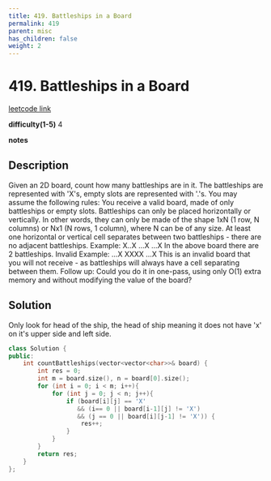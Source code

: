 ```yaml
---
title: 419. Battleships in a Board
permalink: 419
parent: misc
has_children: false
weight: 2
---
```

# 419. Battleships in a Board
[leetcode link](https://leetcode.com/problems/battleships-in-a-board/)

**difficulty(1-5)** 
4

**notes** 


## Description
Given an 2D board, count how many battleships are in it. The battleships are represented with 'X's, empty slots are represented with '.'s. You may assume the following rules:
You receive a valid board, made of only battleships or empty slots.
Battleships can only be placed horizontally or vertically. In other words, they can only be made of the shape 1xN (1 row, N columns) or Nx1 (N rows, 1 column), where N can be of any size.
At least one horizontal or vertical cell separates between two battleships - there are no adjacent battleships.
Example:
X..X
...X
...X
In the above board there are 2 battleships.
Invalid Example:
...X
XXXX
...X
This is an invalid board that you will not receive - as battleships will always have a cell separating between them.
Follow up:
Could you do it in one-pass, using only O(1) extra memory and without modifying the value of the board?

## Solution
Only look for head of the ship, the head of ship meaning it does not have 'x' on it's upper side and left side. 

```c++
class Solution {
public:
    int countBattleships(vector<vector<char>>& board) {
        int res = 0;
        int m = board.size(), n = board[0].size();
        for (int i = 0; i < m; i++){
            for (int j = 0; j < n; j++){
                if (board[i][j] == 'X'
                   && (i== 0 || board[i-1][j] != 'X')
                   && (j == 0 || board[i][j-1] != 'X')) {
                    res++;
                }
            }
        }
        return res;
    }
};
``` 



